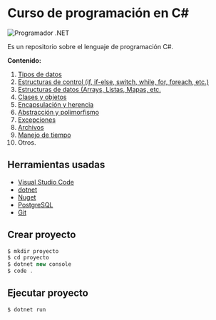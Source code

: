 # Curso de programación en C#


![Programador .NET](https://4.bp.blogspot.com/-IulVTT5Fk4Y/Usrqkn33JoI/AAAAAAAACBo/6FKoG1jUFGgOe3fGF4u6W2JCGCqICT5DQCPcBGAYYCw/s1600/progrNet.png)

Es un repositorio sobre el lenguaje de programación C#.

**Contenido:**

1. [Tipos de datos](https://github.com/HiroNakamura/curso-dotnet/tree/master/temario/chapter1)
2. [Estructuras de control (if, if-else, switch, while, for, foreach, etc.)](https://github.com/HiroNakamura/curso-dotnet/tree/master/temario/chapter2)
3. [Estructuras de datos (Arrays, Listas, Mapas, etc.](https://github.com/HiroNakamura/curso-dotnet/tree/master/temario/chapter3)
4. [Clases y objetos](https://github.com/HiroNakamura/curso-dotnet/tree/master/temario/chapter4)
5. [Encapsulación y herencia](https://github.com/HiroNakamura/curso-dotnet/tree/master/temario/chapter5)
6. [Abstracción y polimorfismo](https://github.com/HiroNakamura/curso-dotnet/tree/master/temario/chapter6)
7. [Excepciones](https://github.com/HiroNakamura/curso-dotnet/tree/master/temario/chapter7) 
8. [Archivos](https://github.com/HiroNakamura/curso-dotnet/tree/master/temario/chapter8)
9. [Manejo de tiempo](https://github.com/HiroNakamura/curso-dotnet/tree/master/temario/chapter9)
10. Otros.


## Herramientas usadas
- [Visual Studio Code](https://code.visualstudio.com/)
- [dotnet](https://dotnet.microsoft.com/)
- [Nuget](https://www.nuget.org/)
- [PostgreSQL](https://www.postgresql.org/git )
- [Git](https://git-scm.com/)

## Crear proyecto


```java
$ mkdir proyecto
$ cd proyecto
$ dotnet new console
$ code .
```


## Ejecutar proyecto


```java
$ dotnet run
```

